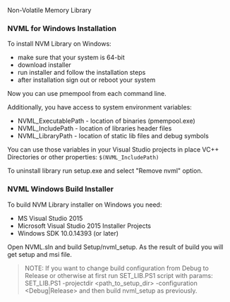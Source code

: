 Non-Volatile Memory Library

### NVML for Windows Installation ###

To install NVM Library on Windows:
* make sure that your system is 64-bit
* download installer
* run installer and follow the installation steps
* after installation sign out or reboot your system

Now you can use pmempool from each command line.

Additionally, you have access to system environment variables:
* NVML_ExecutablePath - location of binaries (pmempool.exe)
* NVML_IncludePath - location of libraries header files
* NVML_LibraryPath - location of static lib files and debug symbols

You can use those variables in your Visual Studio projects
in place VC++ Directories or other properties:
`$(NVML_IncludePath)`

To uninstall library run setup.exe and select "Remove nvml" option.

### NVML Windows Build Installer ###

To build NVM Library installer on Windows you need:

* MS Visual Studio 2015
* Microsoft Visual Studio 2015 Installer Projects
* Windows SDK 10.0.14393 (or later)

Open NVML.sln and build Setup/nvml_setup.
As the result of build you will get setup and msi file.

>NOTE:
If you want to change build configuration from Debug to Release or
otherwise at first run SET_LIB.PS1 script with params:
SET_LIB.PS1 -projectdir <path_to_setup_dir> -configuration <Debug|Release>
and then build nvml_setup as previously.
